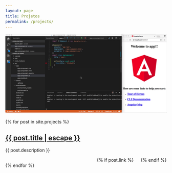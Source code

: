 ```yaml
---
layout: page
title: Projetos
permalink: /projects/
---
```

<div>
    <img src="/assets/code_angular.gif" alt="angular gif">
</div>
<br>
{% for post in site.projects %}
<div class="li-project">
    <h2>
        <a class="post-link" href="{{ post.url | relative_url }}">{{ post.title | escape }}</a>
    </h2>
    <p>
    {{ post.description }}
    </p>
    <div align="right">
    {% if post.link %}
        <a href="{{ post.link }}" target="_blank" >
            <i class="fa fa-link" aria-hidden="true"></i>
        </a>
        &emsp;
    {% endif %}
        <a href="{{ post.github }}" target="_blank" >
            <i class="fa fa-github" aria-hidden="true"></i>
        </a>
    </div>
</div>
{% endfor %}